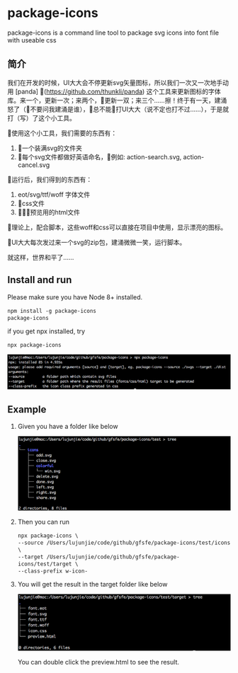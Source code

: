 # package-icons

package-icons is a command line tool to package svg icons into font file with useable css

## 简介

我们在开发的时候，UI大大会不停更新svg矢量图标，所以我们一次又一次地手动用 [panda] (https://github.com/thunkli/panda) 这个工具来更新图标的字体库。来一个，更新一次；来两个，更新一双；来三个……擦！终于有一天，建涌怒了（不要问我建涌是谁），总不能打UI大大（说不定也打不过……），于是就打（写）了这个小工具。

使用这个小工具，我们需要的东西有：

1. 一个装满svg的文件夹
2. 每个svg文件都做好英语命名，例如: action-search.svg, action-cancel.svg

运行后，我们得到的东西有：

1. eot/svg/ttf/woff 字体文件
2. css文件
3. 预览用的html文件

理论上，配合脚本，这些woff和css可以直接在项目中使用，显示漂亮的图标。

UI大大每次发过来一个svg的zip包，建涌微微一笑，运行脚本。

就这样，世界和平了……

## Install and run

Please make sure you have Node 8+ installed.

```shell
npm install -g package-icons
package-icons
```

if you get npx installed, try

```shell
npx package-icons
```

![Alt text](./pictures/description.png?raw=true)

## Example

1. Given you have a folder like below

    ![Alt text](./pictures/source.png?raw=true)

2. Then you can run

    ```shell
    npx package-icons \
    --source /Users/lujunjie/code/github/gfsfe/package-icons/test/icons  \
    --target /Users/lujunjie/code/github/gfsfe/package-icons/test/target \
    --class-prefix w-icon-
    ```

3. You will get the result in the target folder like below

    ![Alt text](./pictures/target.png?raw=true)

    You can double click the preview.html to see the result.
